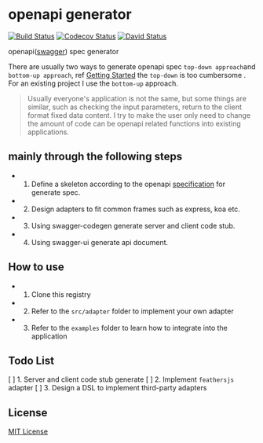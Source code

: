 # openapi generator

[![Build Status][travis-image]][travis-url]
[![Codecov Status][codecov-image]][codecov-url]
[![David Status][david-image]][david-url]

[david-url]: https://david-dm.org/Luncher/openapi-generator
[david-image]: https://david-dm.org/Luncher/openapi-generator.svg?style=flat
[travis-url]: https://travis-ci.org/Luncher/openapi-generator
[travis-image]: https://img.shields.io/travis/Luncher/openapi-generator.svg?style=flat
[codecov-url]: https://codecov.io/gh/Luncher/openapi-generator
[codecov-image]: https://img.shields.io/codecov/c/github/Luncher/openapi-generator.svg?style=flat

openapi([swagger](http://swagger.io/)) spec generator

There are usually two ways to generate openapi spec `top-down approach`and` bottom-up approach`, ref [Getting Started](http://swagger.io/getting-started/) the `top-down` is too cumbersome
. For an existing project I use the `bottom-up` approach. 

>Usually everyone's application is not the same, but some things are similar, such as checking the input parameters, return to the client format fixed data content. I try to make the user only need to change the amount of code can be openapi related functions into existing applications.

## mainly through the following steps

- 1. Define a skeleton according to the openapi [specification](http://swagger.io/specification/) for generate spec.
- 2. Design adapters to fit common frames such as express, koa etc.
- 3. Using swagger-codegen generate server and client code stub.
- 4. Using swagger-ui generate api document.


## How to use

+ 1. Clone this registry

+ 2. Refer to the `src/adapter` folder to implement your own adapter

+ 3. Refer to the `examples` folder to learn how to integrate into the application


## Todo List

[ ] 1. Server and client code stub generate
[ ] 2. Implement `feathersjs` adapter
[ ] 3. Design a DSL to implement third-party adapters


## License

[MIT License](https://opensource.org/licenses/mit-license.php)
